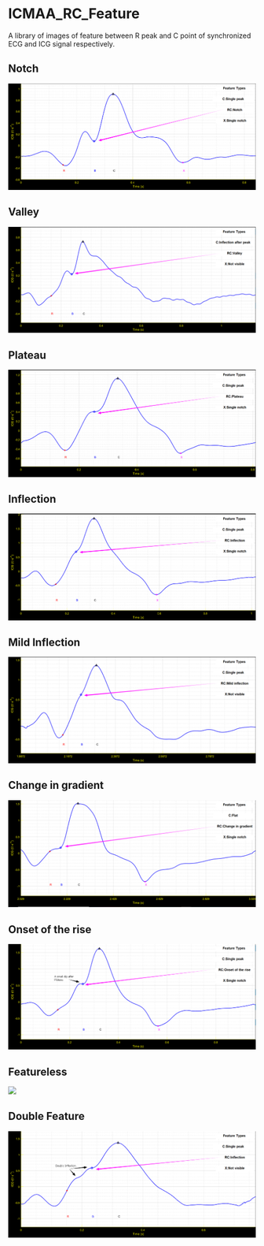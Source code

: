 # ICMAA_RC_Feature
A library of images of feature between R peak and C point of synchronized ECG and ICG signal respectively.

## Notch
![](Notch.png)

## Valley
![](Valley.png)

## Plateau
![](Plateau.png)

## Inflection
![](Inflection.png)

## Mild Inflection
![](Mild_Inflection.png)

## Change in gradient
![](Change_in_gradient.png)

## Onset of the rise
![](Onset_of_rise.png)

## Featureless
![](Featureless.png)

## Double Feature
![](Double_feature.png)








